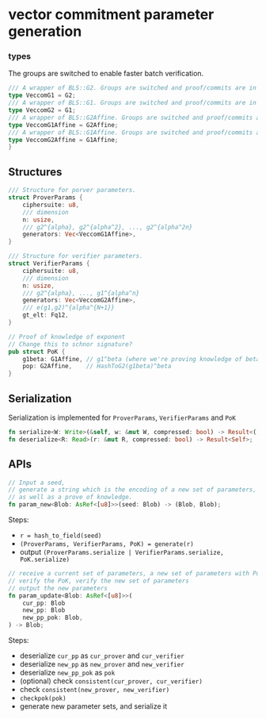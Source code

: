 # vector commitment parameter generation

### types

The groups are switched to enable faster batch verification.

``` rust
/// A wrapper of BLS::G2. Groups are switched and proof/commits are in BLS::G2
type VeccomG1 = G2;
/// A wrapper of BLS::G1. Groups are switched and proof/commits are in BLS::G2
type VeccomG2 = G1;
/// A wrapper of BLS::G2Affine. Groups are switched and proof/commits are in BLS::G2
type VeccomG1Affine = G2Affine;
/// A wrapper of BLS::G1Affine. Groups are switched and proof/commits are in BLS::G2
type VeccomG2Affine = G1Affine;
}
```

## Structures


``` rust
/// Structure for porver parameters.
struct ProverParams {
    ciphersuite: u8,
    /// dimension
    n: usize,
    /// g2^{alpha}, g2^{alpha^2}, ..., g2^{alpha^2n}
    generators: Vec<VeccomG1Affine>,
}
```

``` rust
/// Structure for verifier parameters.
struct VerifierParams {
    ciphersuite: u8,
    /// dimension
    n: usize,
    /// g2^{alpha}, ..., g1^{alpha^n}
    generators: Vec<VeccomG2Affine>,
    /// e(g1,g2)^{alpha^{N+1}}
    gt_elt: Fq12,
}
```

``` rust
// Proof of knowledge of exponent
// Change this to schnor signature?
pub struct PoK {
    g1beta: G1Affine, // g1^beta (where we're proving knowledge of beta)
    pop: G2Affine,    // HashToG2(g1beta)^beta
}
```

## Serialization

Serialization is implemented for `ProverParams`, `VerifierParams` and `PoK`
``` rust
fn serialize<W: Write>(&self, w: &mut W, compressed: bool) -> Result<()>;
fn deserialize<R: Read>(r: &mut R, compressed: bool) -> Result<Self>;
```

## APIs

``` rust
// Input a seed,
// generate a string which is the encoding of a new set of parameters,
// as well as a prove of knowledge.
fn param_new<Blob: AsRef<[u8]>>(seed: Blob) -> (Blob, Blob);
```

Steps:
* `r = hash_to_field(seed)`
* `(ProverParams, VerifierParams, PoK) = generate(r)`
* output `(ProverParams.serialize | VerifierParams.serialize, PoK.serialize)`


``` rust
// receive a current set of parameters, a new set of parameters with PoK
// verify the PoK, verify the new set of parameters
// output the new parameters
fn param_update<Blob: AsRef<[u8]>>(
    cur_pp: Blob
    new_pp: Blob
    new_pp_pok: Blob,
) -> Blob;
```

Steps:
* deserialize `cur_pp` as `cur_prover` and `cur_verifier`
* deserialize `new_pp` as `new_prover` and `new_verifier`
* deserialize `new_pp_pok` as `pok`
* (optional) check `consistent(cur_prover, cur_verifier)`
* check `consistent(new_prover, new_verifier)`
* `checkpok(pok)`
* generate new parameter sets, and serialize it
